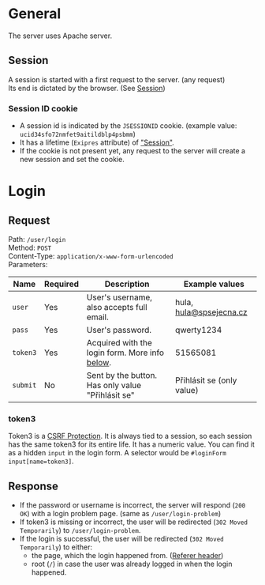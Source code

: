 # General

The server uses Apache server.

## Session

A session is started with a first request to the server. (any request)  
Its end is dictated by the browser. (See [Session](https://developer.mozilla.org/en-US/docs/Web/HTTP/Cookies#define_the_lifetime_of_a_cookie))

### Session ID cookie

- A session id is indicated by the `JSESSIONID` cookie. (example value: `ucid34sfo72nmfet9aitildblp4psbmm`)
- It has a lifetime (`Exipres` attribute) of ["Session"](https://developer.mozilla.org/en-US/docs/Web/HTTP/Cookies#define_the_lifetime_of_a_cookie).
- If the cookie is not present yet, any request to the server will create a new session and set the cookie.

# Login

## Request
Path: `/user/login`  
Method: `POST`    
Content-Type: `application/x-www-form-urlencoded`  
Parameters:

| Name     | Required | Description                                               | Example values            |
|----------|----------|-----------------------------------------------------------|---------------------------|
| `user`   | Yes      | User's username, also accepts full email.                 | hula, hula@spsejecna.cz   |
| `pass`   | Yes      | User's password.                                          | qwerty1234                |
| `token3` | Yes      | Acquired with the login form. More info [below](#token3). | 51565081                  |
| `submit` | No       | Sent by the button. Has only value "Přihlásit se"         | Přihlásit se (only value) |

### token3
Token3 is a [CSRF Protection](https://laravel.com/docs/9.x/csrf). It is always tied to a session, so each session has the same token3 for its entire life. It has a numeric value. You can find it as a hidden `input` in the login form. A selector would be `#loginForm input[name=token3]`.

## Response
- If the password or username is incorrect, the server will respond (`200 OK`) with a login problem page. (same as `/user/login-problem`)  
- If token3 is missing or incorrect, the user will be redirected (`302 Moved Temporarily`) to `/user/login-problem`.
- If the login is successful, the user will be redirected (`302 Moved Temporarily`) to either:
  - the page, which the login happened from. ([Referer header](https://developer.mozilla.org/en-US/docs/Web/HTTP/Headers/Referer))
  - root (`/`) in case the user was already logged in when the login happened.
